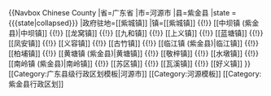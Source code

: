 {{Navbox Chinese County
|省=广东省
|市=河源市
|县=紫金县
|state = {{{state<includeonly>|collapsed</includeonly>}}}
|政府驻地=[[紫城镇]]
|镇=[[紫城镇]] {{!}} [[中坝镇 (紫金县)|中坝镇]] {{!}} [[龙窝镇]] {{!}} [[九和镇]] {{!}} [[上义镇]] {{!}} [[蓝塘镇]] {{!}} [[凤安镇]] {{!}} [[义容镇]] {{!}} [[古竹镇]] {{!}} [[临江镇 (紫金县)|临江镇]] {{!}} [[柏埔镇]] {{!}} [[黄塘镇 (紫金县)|黄塘镇]] {{!}} [[敬梓镇]] {{!}} [[水墩镇]] {{!}} [[南岭镇 (紫金县)|南岭镇]] {{!}} [[苏区镇]] {{!}} [[瓦溪镇]] {{!}} [[好义镇]]
}}<noinclude>
[[Category:广东县级行政区划模板|河源市]]
[[Category:河源模板]]
[[Category:紫金县行政区划]]
</noinclude>